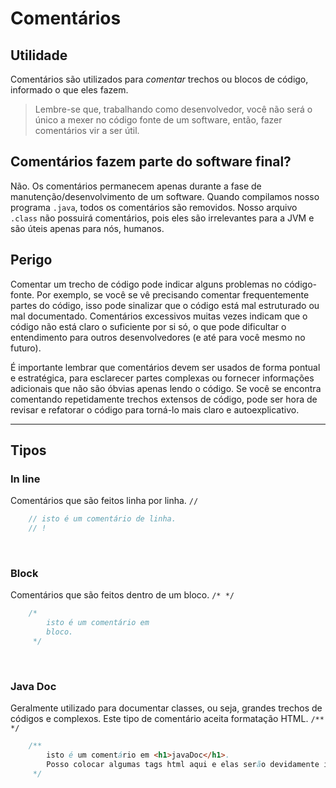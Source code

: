 # Comentários

## Utilidade
Comentários são utilizados para *comentar* trechos ou blocos de código, informado o que eles fazem. 
> Lembre-se que, trabalhando como desenvolvedor, você não será o único a mexer no código fonte de um software, então, fazer comentários vir a ser útil.

## Comentários fazem parte do software final?
Não. Os comentários permanecem apenas durante a fase de manutenção/desenvolvimento de um software. Quando compilamos nosso programa `.java`, todos os comentários são removidos. Nosso arquivo `.class` não possuirá comentários, pois eles são irrelevantes para a JVM e são úteis apenas para nós, humanos.

## Perigo
Comentar um trecho de código pode indicar alguns problemas no código-fonte. Por exemplo, se você se vê precisando comentar frequentemente partes do código, isso pode sinalizar que o código está mal estruturado ou mal documentado. Comentários excessivos muitas vezes indicam que o código não está claro o suficiente por si só, o que pode dificultar o entendimento para outros desenvolvedores (e até para você mesmo no futuro).

É importante lembrar que comentários devem ser usados de forma pontual e estratégica, para esclarecer partes complexas ou fornecer informações adicionais que não são óbvias apenas lendo o código. Se você se encontra comentando repetidamente trechos extensos de código, pode ser hora de revisar e refatorar o código para torná-lo mais claro e autoexplicativo.

__________

## Tipos

### In line
Comentários que são feitos linha por linha. `//`
```java
    // isto é um comentário de linha.
    // !  
```

<br>

### Block
Comentários que são feitos dentro de um bloco. `/* */`
```java
    /* 
        isto é um comentário em
        bloco.
     */
```

<br>

### Java Doc 
Geralmente utilizado para documentar classes, ou seja, grandes trechos de códigos
e complexos. Este tipo de comentário aceita formatação HTML. `/** */`
```java
    /** 
        isto é um comentário em <h1>javaDoc</h1>.
        Posso colocar algumas tags html aqui e elas serão devidamente interpretadas.
     */
```

